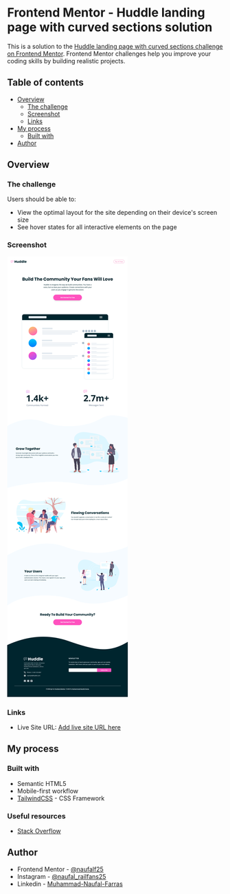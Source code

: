 # Frontend Mentor - Huddle landing page with curved sections solution

This is a solution to the [Huddle landing page with curved sections challenge on Frontend Mentor](https://www.frontendmentor.io/challenges/huddle-landing-page-with-curved-sections-5ca5ecd01e82137ec91a50f2). Frontend Mentor challenges help you improve your coding skills by building realistic projects. 

## Table of contents

- [Overview](#overview)
  - [The challenge](#the-challenge)
  - [Screenshot](#screenshot)
  - [Links](#links)
- [My process](#my-process)
  - [Built with](#built-with)
- [Author](#author)

## Overview

### The challenge

Users should be able to:

- View the optimal layout for the site depending on their device's screen size
- See hover states for all interactive elements on the page

### Screenshot

![](./public/images/Screenshot.png)


### Links

- Live Site URL: [Add live site URL here](https://your-live-site-url.com)

## My process

### Built with

- Semantic HTML5
- Mobile-first workflow
- [TailwindCSS](https://tailwindcss.com) - CSS Framework

### Useful resources

- [Stack Overflow](https://stackoverflow.com)

## Author

- Frontend Mentor - [@naufalf25](https://www.frontendmentor.io/profile/naufalf25)
- Instagram - [@naufal_railfans25](https://www.instagram.com/naufal_railfans25/)
- Linkedin - [Muhammad-Naufal-Farras](https://www.linkedin.com/in/muhammad-naufal-farras-2605a2200/)